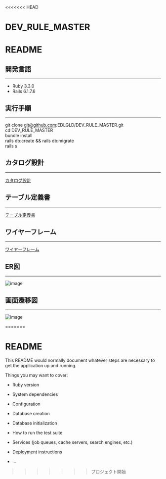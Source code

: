 <<<<<<< HEAD
# DEV_RULE_MASTER
# README

## 開発言語
---------------------------------------------------------------------
- Ruby 3.3.0  
- Rails 6.1.7.6  

## 実行手順
---------------------------------------------------------------------
git clone git@github.com:EDLGLD/DEV_RULE_MASTER.git  
cd DEV_RULE_MASTER  
bundle install  
rails db:create && rails db:migrate  
rails s  

## カタログ設計
---------------------------------------------------------------------
[カタログ設計](https://docs.google.com/spreadsheets/d/1YIy0FnpfiXYn5Q2JBsLHN6mBTUd41Ypf/edit?usp=drive_link&ouid=102366566481038484413&rtpof=true&sd=true)

## テーブル定義書
---------------------------------------------------------------------
[テーブル定義書](https://docs.google.com/spreadsheets/d/1YIy0FnpfiXYn5Q2JBsLHN6mBTUd41Ypf/edit?usp=drive_link&ouid=102366566481038484413&rtpof=true&sd=true)

## ワイヤーフレーム
---------------------------------------------------------------------
[ワイヤーフレーム](https://drive.google.com/drive/folders/1Noyr0pz6P7Bh1y-9KWK1MTixnrh8MK-n?usp=drive_link)

## ER図
---------------------------------------------------------------------
![image](https://github.com/user-attachments/assets/9da5130e-ba49-4b65-b05e-a781816c7705)

## 画面遷移図
---------------------------------------------------------------------
![image](https://github.com/user-attachments/assets/749a2885-c8d8-48fa-b26a-20a8ea5d97f0)

=======
# README

This README would normally document whatever steps are necessary to get the
application up and running.

Things you may want to cover:

* Ruby version

* System dependencies

* Configuration

* Database creation

* Database initialization

* How to run the test suite

* Services (job queues, cache servers, search engines, etc.)

* Deployment instructions

* ...
>>>>>>> プロジェクト開始
